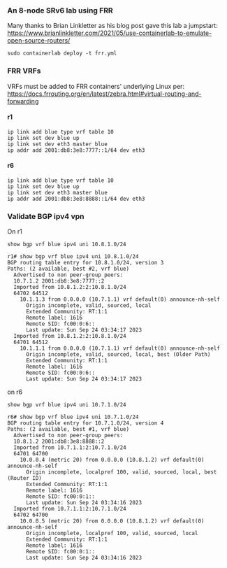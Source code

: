 ### An 8-node SRv6 lab using FRR
Many thanks to Brian Linkletter as his blog post gave this lab a jumpstart: 
https://www.brianlinkletter.com/2021/05/use-containerlab-to-emulate-open-source-routers/

```
sudo containerlab deploy -t frr.yml
```

### FRR VRFs
VRFs must be added to FRR containers' underlying Linux per: https://docs.frrouting.org/en/latest/zebra.html#virtual-routing-and-forwarding

#### r1
```
ip link add blue type vrf table 10
ip link set dev blue up
ip link set dev eth3 master blue
ip addr add 2001:db8:3e8:7777::1/64 dev eth3
```

#### r6
```
ip link add blue type vrf table 10
ip link set dev blue up
ip link set dev eth3 master blue
ip addr add 2001:db8:3e8:8888::1/64 dev eth3
```

### Validate BGP ipv4 vpn

On r1
```
show bgp vrf blue ipv4 uni 10.8.1.0/24
```
```
r1# show bgp vrf blue ipv4 uni 10.8.1.0/24
BGP routing table entry for 10.8.1.0/24, version 3
Paths: (2 available, best #2, vrf blue)
  Advertised to non peer-group peers:
  10.7.1.2 2001:db8:3e8:7777::2
  Imported from 10.8.1.2:2:10.8.1.0/24
  64702 64512
    10.1.1.3 from 0.0.0.0 (10.7.1.1) vrf default(0) announce-nh-self
      Origin incomplete, valid, sourced, local
      Extended Community: RT:1:1
      Remote label: 1616
      Remote SID: fc00:0:6::
      Last update: Sun Sep 24 03:34:17 2023
  Imported from 10.8.1.2:2:10.8.1.0/24
  64701 64512
    10.1.1.1 from 0.0.0.0 (10.7.1.1) vrf default(0) announce-nh-self
      Origin incomplete, valid, sourced, local, best (Older Path)
      Extended Community: RT:1:1
      Remote label: 1616
      Remote SID: fc00:0:6::
      Last update: Sun Sep 24 03:34:17 2023
```

on r6
```
show bgp vrf blue ipv4 uni 10.7.1.0/24
```

```
r6# show bgp vrf blue ipv4 uni 10.7.1.0/24
BGP routing table entry for 10.7.1.0/24, version 4
Paths: (2 available, best #1, vrf blue)
  Advertised to non peer-group peers:
  10.8.1.2 2001:db8:3e8:8888::2
  Imported from 10.7.1.1:2:10.7.1.0/24
  64701 64700
    10.0.0.4 (metric 20) from 0.0.0.0 (10.8.1.2) vrf default(0) announce-nh-self
      Origin incomplete, localpref 100, valid, sourced, local, best (Router ID)
      Extended Community: RT:1:1
      Remote label: 1616
      Remote SID: fc00:0:1::
      Last update: Sun Sep 24 03:34:16 2023
  Imported from 10.7.1.1:2:10.7.1.0/24
  64702 64700
    10.0.0.5 (metric 20) from 0.0.0.0 (10.8.1.2) vrf default(0) announce-nh-self
      Origin incomplete, localpref 100, valid, sourced, local
      Extended Community: RT:1:1
      Remote label: 1616
      Remote SID: fc00:0:1::
      Last update: Sun Sep 24 03:34:16 2023
```